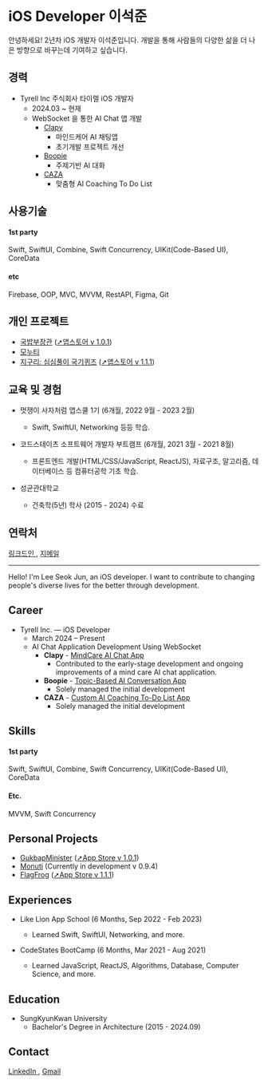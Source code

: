 # iOS Developer 이석준
안녕하세요! 2년차 iOS 개발자 이석준입니다. 개발을 통해 사람들의 다양한 삶을 더 나은 방향으로 바꾸는데 기여하고 싶습니다.

## 경력
- Tyrell Inc 주식회사 타이렐 iOS 개발자
  - 2024.03 ~ 현재
  - WebSocket 을 통한 AI Chat 앱 개발 
    - <a href="https://apps.apple.com/kr/app/%ED%81%B4%EB%A0%88%ED%94%BC/id6471999588">Clapy</a>
      - 마인드케어 AI 채팅앱
      - 초기개발 프로젝트 개선
    - <a href="https://apps.apple.com/kr/app/boopie-talk-play-grow/id6550910791">Boopie</a>
      - 주제기반 AI 대화
    - <a href="https://apps.apple.com/kr/app/%EC%B9%B4%EC%9E%90-caza/id6738781851">CAZA</a>
      - 맞춤형 AI Coaching To Do List

## 사용기술
#### 1st party
Swift, SwiftUI, Combine, Swift Concurrency, UIKit(Code-Based UI), CoreData

#### etc
Firebase, OOP, MVC, MVVM, RestAPI, Figma, Git


## 개인 프로젝트
- <a href="https://github.com/GoodVibeMinister/GukbapMinister">국밥부장관</a> (<a href="https://apps.apple.com/kr/app/국밥부장관/id6445902309">➚앱스토어 v 1.0.1</a>)
- <a href="https://github.com/MartinLeeSJ/GongdeunTop">모누티</a> 
- <a href="https://github.com/MartinLeeSJ/FlagQuiz_JIGURI">지구리: 심심풀이 국기퀴즈</a> (<a href="https://apple.co/42NhUez">➚앱스토어 v 1.1.1</a>)

## 교육 및 경험
- 멋쟁이 사자처럼 앱스쿨 1기 (6개월, 2022 9월 - 2023 2월)
  - Swift, SwiftUI, Networking 등등 학습.

- 코드스테이츠 소프트웨어 개발자 부트캠프 (6개월, 2021 3월 - 2021 8월)
  - 프론트엔드 개발(HTML/CSS/JavaScript, ReactJS), 자료구조, 알고리즘, 데이터베이스 등 컴퓨터공학 기초 학습.

- 성균관대학교 
  - 건축학(5년) 학사 (2015 - 2024) 수료
## 연락처
<a href="https://www.linkedin.com/in/석준-이-a74366258/" target="_blank">
  링크드인
</a>,
<a href="mailto:tjr2922@gmail.com">
  지메일
</a>

---

Hello! I'm Lee Seok Jun, an iOS developer. 
I want to contribute to changing people's diverse lives for the better through development.
## Career
- Tyrell Inc. — iOS Developer
  - March 2024 – Present
  - AI Chat Application Development Using WebSocket
    - **Clapy** - <a href="https://apps.apple.com/kr/app/%ED%81%B4%EB%A0%88%ED%94%BC/id6471999588">MindCare AI Chat App</a>
      - Contributed to the early-stage development and ongoing improvements of a mind care AI chat application.
    - **Boopie** - <a href="https://apps.apple.com/kr/app/boopie-talk-play-grow/id6550910791">Topic-Based AI Conversation App</a>  
      - Solely managed the initial development
    - **CAZA** - <a href="https://apps.apple.com/kr/app/%EC%B9%B4%EC%9E%90-caza/id6738781851">Custom AI Coaching To-Do List App</a> 
      - Solely managed the initial development
## Skills
#### 1st party
Swift, SwiftUI, Combine, Swift Concurrency, UIKit(Code-Based UI), CoreData

#### Etc.
MVVM, Swift Concurrency

## Personal Projects
- <a href="https://github.com/GoodVibeMinister/GukbapMinister">GukbapMinister</a> (<a href="https://apps.apple.com/kr/app/국밥부장관/id6445902309">➚App Store v 1.0.1</a>)
- <a href="https://github.com/MartinLeeSJ/GongdeunTop">Monuti</a> (Currently in development v 0.9.4)
- <a href="https://github.com/MartinLeeSJ/FlagQuiz_JIGURI">FlagFrog</a> (<a href="https://apple.co/42NhUez">➚App Store v 1.1.1</a>)

## Experiences
- Like Lion App School (6 Months, Sep 2022 - Feb 2023)
  - Learned Swift, SwiftUI, Networking, and more.

- CodeStates BootCamp (6 Months, Mar 2021 - Aug 2021)
  - Learned JavaScript, ReactJS, Algorithms, Database, Computer Science, and more.

## Education
- SungKyunKwan University
  - Bachelor's Degree in Architecture (2015 - 2024.09)
## Contact
<a href="https://www.linkedin.com/in/석준-이-a74366258/" target="_blank">
  LinkedIn
</a>,
<a href="mailto:tjr2922@gmail.com">
  Gmail
</a>
 






